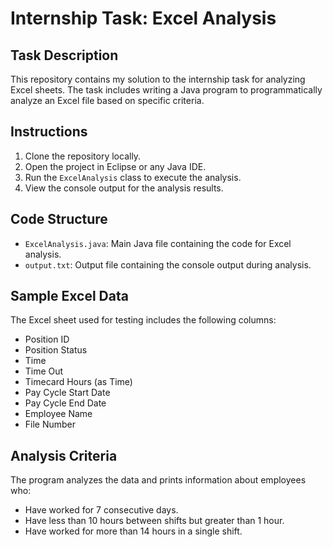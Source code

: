 # Internship Task: Excel Analysis

## Task Description

This repository contains my solution to the internship task for analyzing Excel sheets. The task includes writing a Java program to programmatically analyze an Excel file based on specific criteria.

## Instructions

1. Clone the repository locally.
2. Open the project in Eclipse or any Java IDE.
3. Run the `ExcelAnalysis` class to execute the analysis.
4. View the console output for the analysis results.

## Code Structure

- `ExcelAnalysis.java`: Main Java file containing the code for Excel analysis.
- `output.txt`: Output file containing the console output during analysis.

## Sample Excel Data

The Excel sheet used for testing includes the following columns:

- Position ID
- Position Status
- Time
- Time Out
- Timecard Hours (as Time)
- Pay Cycle Start Date
- Pay Cycle End Date
- Employee Name
- File Number

## Analysis Criteria

The program analyzes the data and prints information about employees who:
- Have worked for 7 consecutive days.
- Have less than 10 hours between shifts but greater than 1 hour.
- Have worked for more than 14 hours in a single shift.


